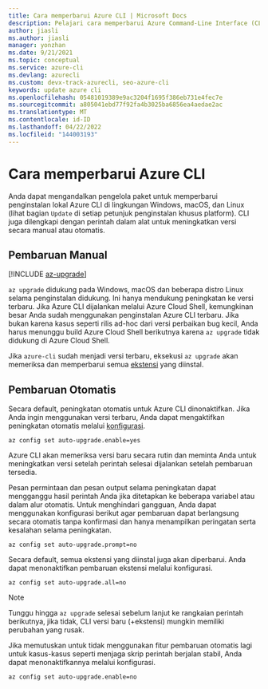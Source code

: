 ```yaml
---
title: Cara memperbarui Azure CLI | Microsoft Docs
description: Pelajari cara memperbarui Azure Command-Line Interface (CLI) dengan melakukan pembaruan manual atau mengaktifkan peningkatan otomatis untuk CLI.
author: jiasli
ms.author: jiasli
manager: yonzhan
ms.date: 9/21/2021
ms.topic: conceptual
ms.service: azure-cli
ms.devlang: azurecli
ms.custom: devx-track-azurecli, seo-azure-cli
keywords: update azure cli
ms.openlocfilehash: 05481019389e9ac3204f1695f386eb731e4fec7e
ms.sourcegitcommit: a805041ebd77f92fa4b3025ba6856ea4aedae2ac
ms.translationtype: MT
ms.contentlocale: id-ID
ms.lasthandoff: 04/22/2022
ms.locfileid: "144003193"
---
```

# <a name="how-to-update-the-azure-cli"></a>Cara memperbarui Azure CLI

Anda dapat mengandalkan pengelola paket untuk memperbarui penginstalan lokal Azure CLI di lingkungan Windows, macOS, dan Linux (lihat bagian `Update` di setiap petunjuk penginstalan khusus platform). CLI juga dilengkapi dengan perintah dalam alat untuk meningkatkan versi secara manual atau otomatis.

## <a name="manual-update"></a>Pembaruan Manual
[!INCLUDE [az-upgrade](includes/az-upgrade.md)]

`az upgrade` didukung pada Windows, macOS dan beberapa distro Linux selama penginstalan didukung. Ini hanya mendukung peningkatan ke versi terbaru. Jika Azure CLI dijalankan melalui Azure Cloud Shell, kemungkinan besar Anda sudah menggunakan penginstalan Azure CLI terbaru. Jika bukan karena kasus seperti rilis ad-hoc dari versi perbaikan bug kecil, Anda harus menunggu build Azure Cloud Shell berikutnya karena `az upgrade` tidak didukung di Azure Cloud Shell.

Jika `azure-cli` sudah menjadi versi terbaru, eksekusi `az upgrade` akan memeriksa dan memperbarui semua [ekstensi](azure-cli-extensions-overview.md) yang diinstal.

## <a name="automatic-update"></a>Pembaruan Otomatis

Secara default, peningkatan otomatis untuk Azure CLI dinonaktifkan. Jika Anda ingin menggunakan versi terbaru, Anda dapat mengaktifkan peningkatan otomatis melalui [konfigurasi](../latest/docs-ref-autogen/config.yml).

```azurecli
az config set auto-upgrade.enable=yes
```

Azure CLI akan memeriksa versi baru secara rutin dan meminta Anda untuk meningkatkan versi setelah perintah selesai dijalankan setelah pembaruan tersedia.

Pesan permintaan dan pesan output selama peningkatan dapat mengganggu hasil perintah Anda jika ditetapkan ke beberapa variabel atau dalam alur otomatis. Untuk menghindari gangguan, Anda dapat menggunakan konfigurasi berikut agar pembaruan dapat berlangsung secara otomatis tanpa konfirmasi dan hanya menampilkan peringatan serta kesalahan selama peningkatan.

```azurecli
az config set auto-upgrade.prompt=no
```

Secara default, semua ekstensi yang diinstal juga akan diperbarui. Anda dapat menonaktifkan pembaruan ekstensi melalui konfigurasi.

```azurecli
az config set auto-upgrade.all=no
```

> [!NOTE]
> Tunggu hingga `az upgrade` selesai sebelum lanjut ke rangkaian perintah berikutnya, jika tidak, CLI versi baru (+ekstensi) mungkin memiliki perubahan yang rusak.

Jika memutuskan untuk tidak menggunakan fitur pembaruan otomatis lagi untuk kasus-kasus seperti menjaga skrip perintah berjalan stabil, Anda dapat menonaktifkannya melalui konfigurasi.
```azurecli
az config set auto-upgrade.enable=no
```